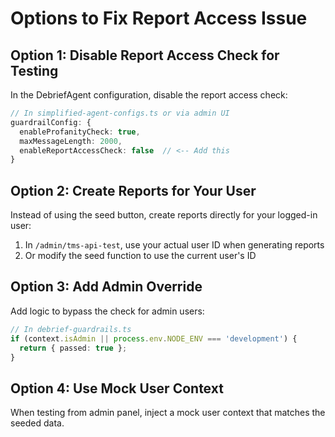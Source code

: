 # Options to Fix Report Access Issue

## Option 1: Disable Report Access Check for Testing

In the DebriefAgent configuration, disable the report access check:

```typescript
// In simplified-agent-configs.ts or via admin UI
guardrailConfig: {
  enableProfanityCheck: true,
  maxMessageLength: 2000,
  enableReportAccessCheck: false  // <-- Add this
}
```

## Option 2: Create Reports for Your User

Instead of using the seed button, create reports directly for your logged-in user:
1. In `/admin/tms-api-test`, use your actual user ID when generating reports
2. Or modify the seed function to use the current user's ID

## Option 3: Add Admin Override

Add logic to bypass the check for admin users:

```typescript
// In debrief-guardrails.ts
if (context.isAdmin || process.env.NODE_ENV === 'development') {
  return { passed: true };
}
```

## Option 4: Use Mock User Context

When testing from admin panel, inject a mock user context that matches the seeded data.